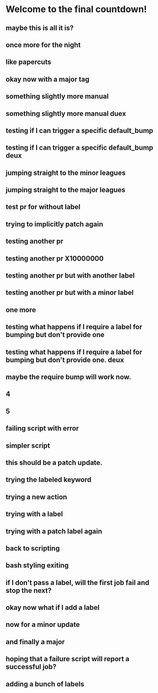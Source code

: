 # Welcome to the final countdown!
## maybe this is all it is?
## once more for the night
## like papercuts
## okay now with a major tag
## something slightly more manual
## something slightly more manual duex
## testing if I can trigger a specific default_bump
## testing if I can trigger a specific default_bump deux
## jumping straight to the minor leagues
## jumping straight to the major leagues
## test pr for without label
## trying to implicitly patch again
## testing another pr
## testing another pr X10000000
## testing another pr but with another label
## testing another pr but with a minor label
## one more
## testing what happens if I require a label for bumping but don't provide one
## testing what happens if I require a label for bumping but don't provide one. deux
## maybe the require bump will work now.
## 4
## 5
## failing script with error
## simpler script
## this should be a patch update.
## trying the labeled keyword
## trying a new action
## trying with a label
## trying with a patch label again
## back to scripting
## bash styling exiting
## if I don't pass a label, will the first job fail and stop the next?
## okay now what if I add a label
## now for a minor update
## and finally a major
## hoping that a failure script will report a successful job?
## adding a bunch of labels
